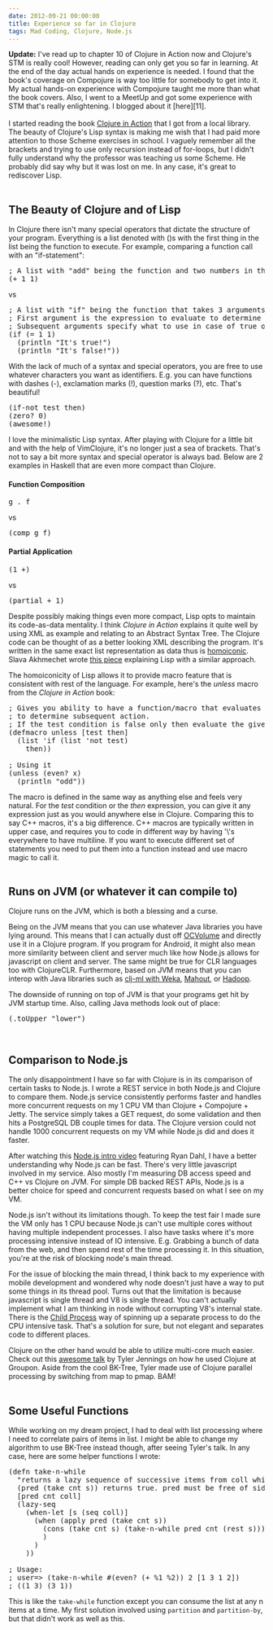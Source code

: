 ```yaml
---
date: 2012-09-21 00:00:00
title: Experience so far in Clojure
tags: Mad Coding, Clojure, Node.js
---
```

**Update:** I've read up to chapter 10 of Clojure in Action now and Clojure's
STM is really cool! However, reading can only get you so far in learning. At
the end of the day actual hands on experience is needed. I found that the
book's coverage on Compojure is way too little for somebody to get into it. My
actual hands-on experience with Compojure taught me more than what the book
covers. Also, I went to a MeetUp and got some experience with STM that's really
enlightening. I blogged about it [here][11].
<br/>
<br/>
I started reading the book [Clojure in Action][1] that I got from a local
library. The beauty of Clojure's Lisp syntax is making me wish that I had paid
more attention to those Scheme exercises in school. I vaguely remember all the
brackets and trying to use only recursion instead of for-loops, but I didn't
fully understand why the professor was teaching us some Scheme. He probably did
say why but it was lost on me. In any case, it's great to rediscover Lisp.
<br/>
<br/>

## The Beauty of Clojure and of Lisp

In Clojure there isn't many special operators that dictate the structure of your
program. Everything is a list denoted with ()s with the first thing in the list
being the function to execute. For example, comparing a function call with an
"if-statement":

<pre class="brush:clojure">
; A list with "add" being the function and two numbers in the list as arguments
(+ 1 1)
</pre>

vs

<pre class="brush:clojure">
; A list with "if" being the function that takes 3 arguments.
; First argument is the expression to evaluate to determine true or false.
; Subsequent arguments specify what to use in case of true or false.
(if (= 1 1)
  (println "It's true!")
  (println "It's false!"))
</pre>

With the lack of much of a syntax and special operators, you are free to use
whatever characters you want as identifiers. E.g. you can have functions with
dashes (-), exclamation marks (!), question marks (?), etc. That's beautiful!

<pre class="brush:clojure">
(if-not test then)
(zero? 0)
(awesome!)
</pre>

I love the minimalistic Lisp syntax. After playing with Clojure for a little bit
and with the help of VimClojure, it's no longer just a sea of brackets. That's
not to say a bit more syntax and special operator is always bad. Below are 2
examples in Haskell that are even more compact than Clojure.

#### Function Composition

<pre class="brush:haskell">
g . f
</pre>

vs

<pre class="brush:clojure">
(comp g f)
</pre>

#### Partial Application

<pre class="brush:haskell">
(1 +)
</pre>

vs

<pre class="brush:clojure">
(partial + 1)
</pre>

Despite possibly making things even more compact, Lisp opts to maintain its
code-as-data mentality. I think *Clojure in Action* explains it quite well by
using XML as example and relating to an Abstract Syntax Tree. The Clojure code
can be thought of as a better looking XML describing the program. It's written
in the same exact list representation as data thus is [homoiconic][2]. Slava
Akhmechet wrote [this piece][3] explaining Lisp with a similar approach.

The homoiconicity of Lisp allows it to provide macro feature that is consistent
with rest of the language. For example, here's the *unless* macro from the
*Clojure in Action* book:

<pre class="brush:clojure">
; Gives you ability to have a function/macro that evaluates a test condition
; to determine subsequent action.
; If the test condition is false only then evaluate the given expression.
(defmacro unless [test then]
  (list 'if (list 'not test)
    then))

; Using it
(unless (even? x)
  (println "odd"))
</pre>

The macro is defined in the same way as anything else and feels very natural.
For the *test* condition or the *then* expression, you can give it any
expression just as you would anywhere else in Clojure. Comparing this to say C++
macros, it's a big difference. C++ macros are typically written in upper
case, and requires you to code in different way by having '\\'s everywhere to
have multiline. If you want to execute different set of statements you need to
put them into a function instead and use macro magic to call it.
<br/>
<br/>

## Runs on JVM (or whatever it can compile to)

Clojure runs on the JVM, which is both a blessing and a curse.

Being on the JVM means that you can use whatever Java libraries you have lying
around. This means that I can actually dust off [OCVolume][5] and directly use
it in a Clojure program. If you program for Android, it might also mean more
similarity between client and server much like how Node.js allows for javascript
on client and server. The same might be true for CLR languages too with
ClojureCLR. Furthermore, based on JVM means that you can interop with Java
libraries such as [clj-ml with Weka][4], [Mahout][6], or [Hadoop][7].

The downside of running on top of JVM is that your programs get hit by JVM
startup time. Also, calling Java methods look out of place:

<pre class="brush:clojure">
(.toUpper "lower")
</pre>
<br/>

## Comparison to Node.js

The only disappointment I have so far with Clojure is in its comparison of
certain tasks to Node.js. I wrote a REST service in both Node.js and Clojure to
compare them. Node.js service consistently performs faster and handles more
concurrent requests on my 1 CPU VM than Clojure + Compojure + Jetty. The
service simply takes a GET request, do some validation and then hits a
PostgreSQL DB couple times for data. The Clojure version could not handle 1000
concurrent requests on my VM while Node.js did and does it faster.

After watching this [Node.js intro video][8] featuring Ryan Dahl, I have a better
understanding why Node.js can be fast. There's very little javascript involved
in my service. Also mostly I'm measuring DB access speed and C++ vs Clojure on
JVM. For simple DB backed REST APIs, Node.js is a better choice for speed and
concurrent requests based on what I see on my VM.

Node.js isn't without its limitations though. To keep the test fair I made sure
the VM only has 1 CPU because Node.js can't use multiple cores without having
multiple independent processes. I also have tasks where it's more processing
intensive instead of IO intensive. E.g. Grabbing a bunch of data from the web,
and then spend rest of the time processing it. In this situation, you're at the
risk of blocking node's main thread.

For the issue of blocking the main thread, I think back to my experience with
mobile development and wondered why node doesn't just have a way to put some
things in its thread pool. Turns out that the limitation is because javascript
is single thread and V8 is single thread. You can't actually implement what I am
thinking in node without corrupting V8's internal state. There is the [Child
Process][9] way of spinning up a separate process to do the CPU intensive task.
That's a solution for sure, but not elegant and separates code to different
places.

Clojure on the other hand would be able to utilize multi-core much easier. Check
out this [awesome talk][10] by Tyler Jennings on how he used Clojure at Groupon.
Aside from the cool BK-Tree, Tyler made use of Clojure parallel processing by
switching from map to pmap. BAM!
<br/>
<br/>

## Some Useful Functions

While working on my dream project, I had to deal with list processing where I
need to correlate pairs of items in list. I might be able to change my algorithm
to use BK-Tree instead though, after seeing Tyler's talk. In any case, here are
some helper functions I wrote:

<pre class="brush:clojure">
(defn take-n-while
  "returns a lazy sequence of successive items from coll while
  (pred (take cnt s)) returns true. pred must be free of side-effects."
  [pred cnt coll]
  (lazy-seq
    (when-let [s (seq coll)]
      (when (apply pred (take cnt s))
        (cons (take cnt s) (take-n-while pred cnt (rest s)))
        )
      )
    ))

; Usage:
; user=> (take-n-while #(even? (+ %1 %2)) 2 [1 3 1 2])
; ((1 3) (3 1))
</pre>

This is like the `take-while` function except you can consume the list at any n
items at a time. My first solution involved using `partition` and
`partition-by`, but that didn't work as well as this.

  [1]: http://www.manning.com/rathore/
  [2]: http://en.wikipedia.org/wiki/Homoiconicity
  [3]: http://www.defmacro.org/ramblings/lisp.html
  [4]: http://antoniogarrote.github.com/clj-ml/index.html
  [5]: http://ocvolume.sf.net
  [6]: http://mahout.apache.org/
  [7]: http://hadoop.apache.org/
  [8]: http://www.youtube.com/watch?v=M-sc73Y-zQA
  [9]: http://nodejs.org/api/child_process.html
  [10]: http://www.infoq.com/presentations/Bootstrapping-Clojure

